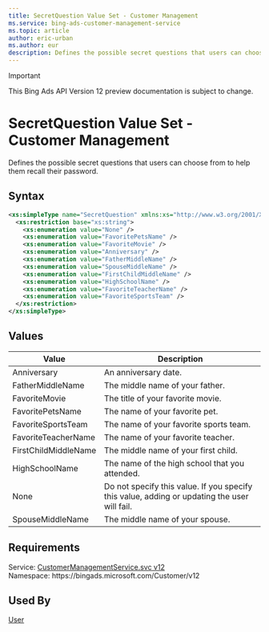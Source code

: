 ```yaml
---
title: SecretQuestion Value Set - Customer Management
ms.service: bing-ads-customer-management-service
ms.topic: article
author: eric-urban
ms.author: eur
description: Defines the possible secret questions that users can choose from to help them recall their password.
---
```

> [!IMPORTANT]
> This Bing Ads API Version 12 preview documentation is subject to change.

# SecretQuestion Value Set - Customer Management
Defines the possible secret questions that users can choose from to help them recall their password.

## Syntax
```xml
<xs:simpleType name="SecretQuestion" xmlns:xs="http://www.w3.org/2001/XMLSchema">
  <xs:restriction base="xs:string">
    <xs:enumeration value="None" />
    <xs:enumeration value="FavoritePetsName" />
    <xs:enumeration value="FavoriteMovie" />
    <xs:enumeration value="Anniversary" />
    <xs:enumeration value="FatherMiddleName" />
    <xs:enumeration value="SpouseMiddleName" />
    <xs:enumeration value="FirstChildMiddleName" />
    <xs:enumeration value="HighSchoolName" />
    <xs:enumeration value="FavoriteTeacherName" />
    <xs:enumeration value="FavoriteSportsTeam" />
  </xs:restriction>
</xs:simpleType>
```

## <a name="values"></a>Values

|Value|Description|
|-----------|---------------|
|<a name="anniversary"></a>Anniversary|An anniversary date.|
|<a name="fathermiddlename"></a>FatherMiddleName|The middle name of your father.|
|<a name="favoritemovie"></a>FavoriteMovie|The title of your favorite movie.|
|<a name="favoritepetsname"></a>FavoritePetsName|The name of your favorite pet.|
|<a name="favoritesportsteam"></a>FavoriteSportsTeam|The name of your favorite sports team.|
|<a name="favoriteteachername"></a>FavoriteTeacherName|The name of your favorite teacher.|
|<a name="firstchildmiddlename"></a>FirstChildMiddleName|The middle name of your first child.|
|<a name="highschoolname"></a>HighSchoolName|The name of the high school that you attended.|
|<a name="none"></a>None|Do not specify this value. If you specify this value, adding or updating the user will fail.|
|<a name="spousemiddlename"></a>SpouseMiddleName|The middle name of your spouse.|

## Requirements
Service: [CustomerManagementService.svc v12](https://clientcenter.api.bingads.microsoft.com/Api/CustomerManagement/v12/CustomerManagementService.svc)  
Namespace: https\://bingads.microsoft.com/Customer/v12  

## Used By
[User](user.md)  
